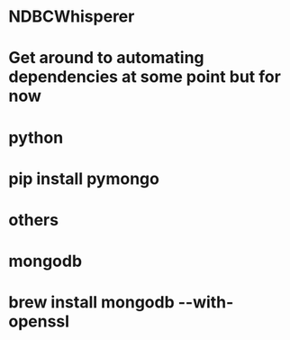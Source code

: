 # NDBCWhisperer

# Get around to automating dependencies at some point but for now
# python
# pip install pymongo
# others

# mongodb
# brew install mongodb --with-openssl


